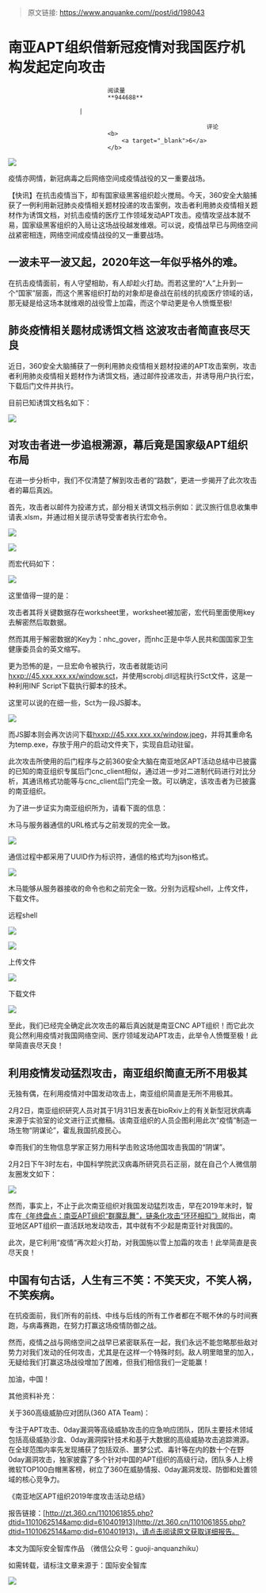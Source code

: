 > 原文链接: https://www.anquanke.com//post/id/198043 


# 南亚APT组织借新冠疫情对我国医疗机构发起定向攻击


                                阅读量   
                                **944688**
                            
                        |
                        
                                                            评论
                                <b>
                                    <a target="_blank">6</a>
                                </b>
                                                                                    



[![](https://p5.ssl.qhimg.com/t01915a0c1bb67e927a.jpg)](https://p5.ssl.qhimg.com/t01915a0c1bb67e927a.jpg)



疫情亦网情，新冠病毒之后网络空间成疫情战役的又一重要战场。

【快讯】在抗击疫情当下，却有国家级黑客组织趁火搅局。今天，360安全大脑捕获了一例利用新冠肺炎疫情相关题材投递的攻击案例，攻击者利用肺炎疫情相关题材作为诱饵文档，对抗击疫情的医疗工作领域发动APT攻击。疫情攻坚战本就不易，国家级黑客组织的入局让这场战役越发维艰。可以说，疫情战早已与网络空间战紧密相连，网络空间成疫情战役的又一重要战场。



## 一波未平一波又起，2020年这一年似乎格外的难。

在抗击疫情面前，有人守望相助，有人却趁火打劫。而若这里的“人”上升到一个“国家”层面，而这个黑客组织打劫的对象却是奋战在前线的抗疫医疗领域的话，那无疑是给这场本就维艰的战役雪上加霜，而这个举动更是令人愤慨至极!



## 肺炎疫情相关题材成诱饵文档 这波攻击者简直丧尽天良

近日，360安全大脑捕获了一例利用肺炎疫情相关题材投递的APT攻击案例，攻击者利用肺炎疫情相关题材作为诱饵文档，通过邮件投递攻击，并诱导用户执行宏，下载后门文件并执行。

目前已知诱饵文档名如下：

[![](https://p3.ssl.qhimg.com/t0166adfd006cb17d12.png)](https://p3.ssl.qhimg.com/t0166adfd006cb17d12.png)



## 对攻击者进一步追根溯源，幕后竟是国家级APT组织布局

在进一步分析中，我们不仅清楚了解到攻击者的“路数”，更进一步揭开了此次攻击者的幕后真凶。

首先，攻击者以邮件为投递方式，部分相关诱饵文档示例如：武汉旅行信息收集申请表.xlsm，并通过相关提示诱导受害者执行宏命令。

[![](https://p5.ssl.qhimg.com/t01e5f0f578820262a3.png)](https://p5.ssl.qhimg.com/t01e5f0f578820262a3.png)

[![](https://p0.ssl.qhimg.com/dm/1024_563_/t01989ac29a52992f1c.png)](https://p0.ssl.qhimg.com/dm/1024_563_/t01989ac29a52992f1c.png)

而宏代码如下：

[![](https://p2.ssl.qhimg.com/t01cca803f40bb37273.png)](https://p2.ssl.qhimg.com/t01cca803f40bb37273.png)

这里值得一提的是：

攻击者其将关键数据存在worksheet里，worksheet被加密，宏代码里面使用key去解密然后取数据。

然而其用于解密数据的Key为：nhc_gover，而nhc正是中华人民共和国国家卫生健康委员会的英文缩写。

更为恐怖的是，一旦宏命令被执行，攻击者就能访问[hxxp://45.xxx.xxx.xx/window.sct](hxxp://45.xxx.xxx.xx/window.sct)，并使用scrobj.dll远程执行Sct文件，这是一种利用INF Script下载执行脚本的技术。

这里可以说的在细一些，Sct为一段JS脚本。

[![](https://p1.ssl.qhimg.com/t01192801f534e9fb8c.png)](https://p1.ssl.qhimg.com/t01192801f534e9fb8c.png)

而JS脚本则会再次访问下载[hxxp://45.xxx.xxx.xx/window.jpeg](hxxp://45.xxx.xxx.xx/window.jpeg)，并将其重命名为temp.exe，存放于用户的启动文件夹下，实现自启动驻留。

此次攻击所使用的后门程序与之前360安全大脑在南亚地区APT活动总结中已披露的已知的南亚组织专属后门cnc_client相似，通过进一步对二进制代码进行对比分析，其通讯格式功能等与cnc_client后门完全一致。可以确定，该攻击者为已披露的南亚组织。

为了进一步证实为南亚组织所为，请看下面的信息：

木马与服务器通信的URL格式与之前发现的完全一致。

[![](https://p4.ssl.qhimg.com/t012d431548aa2dffd2.png)](https://p4.ssl.qhimg.com/t012d431548aa2dffd2.png)

通信过程中都采用了UUID作为标识符，通信的格式均为json格式。

[![](https://p1.ssl.qhimg.com/t013195e1936ea741cc.png)](https://p1.ssl.qhimg.com/t013195e1936ea741cc.png)

木马能够从服务器接收的命令也和之前完全一致。分别为远程shell，上传文件，下载文件。

远程shell​

[![](https://p1.ssl.qhimg.com/t01e91c2ddc0f0561f5.png)](https://p1.ssl.qhimg.com/t01e91c2ddc0f0561f5.png)

[![](https://p0.ssl.qhimg.com/t01ef1992fc8418a920.png)](https://p0.ssl.qhimg.com/t01ef1992fc8418a920.png)

上传文件

[![](https://p1.ssl.qhimg.com/t018bdc5864971053cd.png)](https://p1.ssl.qhimg.com/t018bdc5864971053cd.png)

下载文件

[![](https://p2.ssl.qhimg.com/t01ff007f8760922ba3.png)](https://p2.ssl.qhimg.com/t01ff007f8760922ba3.png)

至此，我们已经完全确定此次攻击的幕后真凶就是南亚CNC APT组织！而它此次竟公然利用疫情对我国网络空间、医疗领域发动APT攻击，此举令人愤慨至极！此举简直丧尽天良！



## 利用疫情发动猛烈攻击，南亚组织简直无所不用极其

无独有偶，在利用疫情对中国发动攻击上，南亚组织简直是无所不用极其。

2月2日，南亚组织研究人员对其于1月31日发表在bioRxiv上的有关新型冠状病毒来源于实验室的论文进行正式撤稿。该南亚组织的人员企图利用此次“疫情”制造一场生物“阴谋论”，霍乱我国抗疫民心。

幸而我们的生物信息学家正努力用科学击败这场他国攻击我国的“阴谋”。

2月2日下午3时左右，中国科学院武汉病毒所研究员石正丽，就在自己个人微信朋友圈发文如下：

[![](https://p0.ssl.qhimg.com/t019061da23d8becc01.png)](https://p0.ssl.qhimg.com/t019061da23d8becc01.png)

然而，事实上，不止于此次南亚组织对我国发动猛烈攻击，早在2019年末时，智库在[《年终盘点：南亚APT组织“群魔乱舞”，链条化攻击“环环相扣”》](http://mp.weixin.qq.com/s?__biz=MzU4Nzg2MzIxMA==&amp;mid=2247484468&amp;idx=1&amp;sn=09b588efd868e754cf2316c7f60fc9de&amp;chksm=fde4c1f1ca9348e701c52bc0b9e07a231675b405fe258d265f21656ddc7bce28f11015fddeec&amp;scene=21%23wechat_redirect)就指出，南亚地区APT组织一直活跃地发动攻击，其中就有不少起是南亚针对我国的。

此次，是它利用“疫情”再次趁火打劫，对我国施以雪上加霜的攻击！此举简直是丧尽天良！



## 中国有句古话，人生有三不笑：不笑天灾，不笑人祸，不笑疾病。

在抗疫面前，我们所有的前线、中线与后线的所有工作者都在不眠不休的与时间赛跑，与病毒赛跑，在努力打赢这场疫情防御之战。

然而，疫情之战与网络空间之战早已紧密联系在一起，我们永远不能忽略那些敌对势力对我们发动的任何攻击，尤其是在这样一个特殊时刻。敌人明里暗里的加入，无疑给我们打赢这场战役增加了困难，但我们相信我们一定能赢！

加油，中国！

其他资料补充：

关于360高级威胁应对团队(360 ATA Team)：

专注于APT攻击、0day漏洞等高级威胁攻击的应急响应团队，团队主要技术领域包括高级威胁沙盒、0day漏洞探针技术和基于大数据的高级威胁攻击追踪溯源。在全球范围内率先发现捕获了包括双杀、噩梦公式、毒针等在内的数十个在野0day漏洞攻击，独家披露了多个针对中国的APT组织的高级行动，团队多人上榜微软TOP100白帽黑客榜，树立了360在威胁情报、0day漏洞发现、防御和处置领域的核心竞争力。

《南亚地区APT组织2019年度攻击活动总结》

报告链接：[http://zt.360.cn/1101061855.php?dtid=1101062514&amp;did=610401913](http://zt.360.cn/1101061855.php?dtid=1101062514&amp;did=610401913)，请点击阅读原文获取详细报告。

本文为国际安全智库作品 （微信公众号：guoji-anquanzhiku）

如需转载，请标注文章来源于：国际安全智库

[![](https://p3.ssl.qhimg.com/t01e450742e75d1cc19.png)](https://p3.ssl.qhimg.com/t01e450742e75d1cc19.png)
